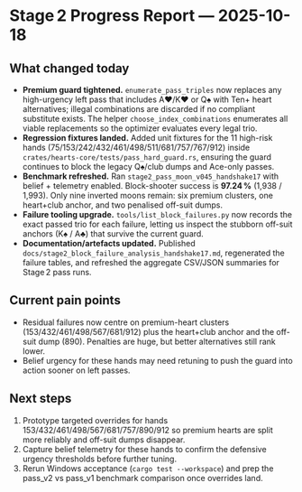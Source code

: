 # Stage 2 Progress Report — 2025-10-18

## What changed today
- **Premium guard tightened.** `enumerate_pass_triples` now replaces any high-urgency left pass that includes A♥/K♥ or Q♠ with Ten+ heart alternatives; illegal combinations are discarded if no compliant substitute exists. The helper `choose_index_combinations` enumerates all viable replacements so the optimizer evaluates every legal trio.
- **Regression fixtures landed.** Added unit fixtures for the 11 high-risk hands (75/153/242/432/461/498/511/681/757/767/912) inside `crates/hearts-core/tests/pass_hard_guard.rs`, ensuring the guard continues to block the legacy Q♠/club dumps and Ace-only passes.
- **Benchmark refreshed.** Ran `stage2_pass_moon_v045_handshake17` with belief + telemetry enabled. Block-shooter success is **97.24 %** (1,938 / 1,993). Only nine inverted moons remain: six premium clusters, one heart+club anchor, and two penalised off-suit dumps.
- **Failure tooling upgrade.** `tools/list_block_failures.py` now records the exact passed trio for each failure, letting us inspect the stubborn off-suit anchors (K♠ / A♣) that survive the current guard.
- **Documentation/artefacts updated.** Published `docs/stage2_block_failure_analysis_handshake17.md`, regenerated the failure tables, and refreshed the aggregate CSV/JSON summaries for Stage 2 pass runs.

## Current pain points
- Residual failures now centre on premium-heart clusters (153/432/461/498/567/681/912) plus the heart+club anchor and the off-suit dump (890). Penalties are huge, but better alternatives still rank lower.
- Belief urgency for these hands may need retuning to push the guard into action sooner on left passes.

## Next steps
1. Prototype targeted overrides for hands 153/432/461/498/567/681/757/890/912 so premium hearts are split more reliably and off-suit dumps disappear.
2. Capture belief telemetry for these hands to confirm the defensive urgency thresholds before further tuning.
3. Rerun Windows acceptance (`cargo test --workspace`) and prep the pass_v2 vs pass_v1 benchmark comparison once overrides land.
